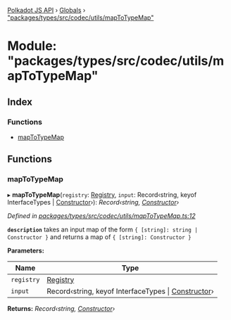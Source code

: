 [Polkadot JS API](../README.md) › [Globals](../globals.md) › ["packages/types/src/codec/utils/mapToTypeMap"](_packages_types_src_codec_utils_maptotypemap_.md)

# Module: "packages/types/src/codec/utils/mapToTypeMap"

## Index

### Functions

* [mapToTypeMap](_packages_types_src_codec_utils_maptotypemap_.md#maptotypemap)

## Functions

###  mapToTypeMap

▸ **mapToTypeMap**(`registry`: [Registry](../interfaces/_packages_types_src_types_registry_.registry.md), `input`: Record‹string, keyof InterfaceTypes | [Constructor](../interfaces/_packages_types_src_types_codec_.constructor.md)›): *Record‹string, [Constructor](../interfaces/_packages_types_src_types_codec_.constructor.md)›*

*Defined in [packages/types/src/codec/utils/mapToTypeMap.ts:12](https://github.com/polkadot-js/api/blob/eee36537d/packages/types/src/codec/utils/mapToTypeMap.ts#L12)*

**`description`** takes an input map of the form `{ [string]: string | Constructor }` and returns a map of `{ [string]: Constructor }`

**Parameters:**

Name | Type |
------ | ------ |
`registry` | [Registry](../interfaces/_packages_types_src_types_registry_.registry.md) |
`input` | Record‹string, keyof InterfaceTypes &#124; [Constructor](../interfaces/_packages_types_src_types_codec_.constructor.md)› |

**Returns:** *Record‹string, [Constructor](../interfaces/_packages_types_src_types_codec_.constructor.md)›*
